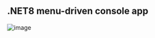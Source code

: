 ## .NET8 menu-driven console app
![image](https://github.com/user-attachments/assets/88de11c1-06a6-4fa7-86e5-8f3850d42047)


